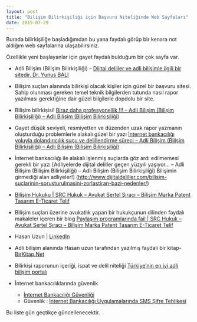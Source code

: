 ```yaml
---
layout: post
title: "Bilişim Bilirkişiliği için Başvuru Niteliğinde Web Sayfaları"
date: 2015-07-29
---
```


Burada bilirkişiliğe başladığımdan bu yana faydalı görüp bir kenara not aldığım web sayfalarına ulaşabilirsiniz. 

Özellikle yeni başlayanlar için gayet faydalı bulduğum bir çok sayfa var.
- Adli Bilişim (Bilişim Bilirkişiliği) – [Dijital deliller ve adli bilişimle ilgili bir sitedir. Dr. Yunus BALI](http://www.dijitaldeliller.com)

- Bilişim suçları alanında bilirkişi olacak kişiler için güzel bir başvuru sitesi. Sahip olunması gereken temel teknik bilgilerden tutunda nasıl rapor yazılması gerektiğine dair güzel bilgilerle dopdolu bir site.
* Bilişim bilirkişisi! [Biraz daha profesyonellik !!! – Adli Bilişim (Bilişim Bilirkişiliği) – Adli Bilişim (Bilişim Bilirkişiliği)](http://www.dijitaldeliller.com/category/adli-bilisim/)

- Gayet düşük seviyeli, resmiyetten ve düzenden uzak rapor yazmanın oluşturduğu problemlerle alakalı güzel bir yazı
[İnternet bankacılığı yoluyla dolandırıcılık suçu ve delillendirme süreci – Adli Bilişim (Bilişim Bilirkişiliği) – Adli Bilişim (Bilişim Bilirkişiliği)](http://www.dijitaldeliller.com/internet-bankaciligi-yoluyla-dolandiricilik-sucu-ve-delillendirme-sureci/)
- İnternet bankacılığı ile alakalı işlenmiş suçlarda göz ardı edilmemesi gerekli bir yazı
[Adliyelerde dijital deliller geçen yüzyılı yaşıyor… – Adli Bilişim (Bilişim Bilirkişiliği) – Adli Bilişim (Bilişim Bilirkişiliği) Bilişimin girmediği alan adliyeler!] (http://www.dijitaldeliller.com/bilisim-suclarinin-sorusturulmasini-zorlastiran-bazi-nedenler/)

- [Bilişim Hukuku | SRC Hukuk – Avukat Sertel Şıracı – Bilişim Marka Patent Tasarım E-Ticaret Telif](http://www.sertels.av.tr/bilisim-hukuku)

- Bilişim suçları üzerine avukatlık yapan bir hukukçunun dilinden faydalı makaleler içeren bir blog
[Paylaşım programlarında fail | SRC Hukuk – Avukat Sertel Şıracı – Bilişim Marka Patent Tasarım E-Ticaret Telif](http://www.sertels.av.tr/avukat/hukuk/bilisim-hukuku/paylaprogramlar-fail.html)
- Hasan Uzun | [LinkedIn](https://www.linkedin.com/in/hasan-uzun-551a5574/)

- Adli bilişim alanında Hasan uzun tarafından yazılmış faydalı bir kitap-[BirKitap.Net](https://www.birkitap.net/)

- Bilirkişi raporunun içeriği, ispat ve delil niteliği [Türkiye’nin en iyi adli bilişim portalı](bilirkisi-raporunun-icerigi-ispat-ve-delil-niteligi)

- İnternet bankacılıklarında güvenlik
  - [İnternet Bankacılığı Güvenliği](https://www.yapikredi.com.tr/sinirsiz-bankacilik/internet-subesi/guvenlik/guvenlik-icin-10-altin-ipucu)
  - Güvenlik : [İnternet Bankacılığı Uygulamalarında SMS Şifre Tehlikesi](http://www.cozumpark.com/nternet-bankac-l-uygulamalar-nda-sms-ifre-tehlikesi/)

Bu liste gün geçtikçe güncellenecektir.
